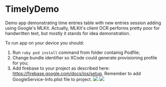 # TimelyDemo
Demo app demonstrating time entries table with new entries session adding using Google's MLKit.
Actually, MLKit's client OCR performs pretty poor for handwritten text, but mostly it stands for idea demonstration.

To run app on your device you should:
1) Run ```ruby pod install``` command from folder containig Podfile;
2) Change bundle identifier so XCode could generate provisioning profile for you;
3) Add firebase to your project as described here: https://firebase.google.com/docs/ios/setup. Remember to add GoogleService-Info.plist file to project.
![](TimelyDemo_GIF.gif) ![](TimelyDemo2_GIF.gif)
